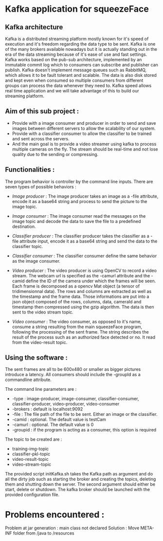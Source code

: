 # Kafka application for squeezeFace

## Kafka architecture

Kafka is a distributed streaming platform mostly known for it's speed of execution and it's freedom regarding the data type to be sent. Kafka is one of the many brokers available nowadays but it is actually standing out
in the era of the data streaming because of it's ease of use and fast settings.
Kafka works based on the pub-sub architecture, implemented by an immutable commit log which to consumers can subscribe and publisher 
can publish. Kafka doesn't implement message queues such as RabbitMQ, which allows it to be fault
tolerant and scalable. The data is also disk stored and kept even when consumed so multiple consumers from different groups 
can process the data whenever they need to.
Kafka speed allows real time application and we will take advantage of this to build our streaming platform.

## Aim of this sub project :

* Provide with a image consumer and producer in order to send and save images between different servers to allow the scalability of our system.
* Provide with a classifier consumer to allow the classifier to be trained and sent across the servers.
* And the main goal is to provide a video streamer using kafka to process multiple cameras on the fly. The stream should be real-time and
not lose quality due to the sending or compressing.

## Functionalities :

The program behavior is controller by the command line inputs. There are seven types of possible behaviors :

* *Image producer* : The image producer takes an image as a -file attribute, encode it as a base64 string and process to send the picture
to the image topic.

* *Image consumer* : The image consumer read the messages on the image topic and decode the data to save the file to a predefined destination.

* *Classifier producer* : The classifier producer takes the classifier as a -file attribute input, encode it as a base64 string and send the data to the 
classifier topic.

* *Classifier consumer* : The classifier consumer define the same behavior as the image consumer.

* *Video producer* : The video producer is using OpenCV to record a video stream. The webcam url is specified as the -camurl attribute 
and the -camid define the ID of the camera under which the frames will be seen. Each frame is decomposed as a opencv Mat object (a tensor of tridimensionnal data).
The rows and columns are extracted as well as the timestamp and the frame data. Those informations are put into a json object composed of the rows, columns, data, cameraId and timestamp then 
compressed using the gzip algorithm. The data is then sent to the video stream topic.

* *Video consumer* :  The video consumer, as opposed to it's name, consume a string resulting from the main squeezeFace program, following the processing of the sent frame.
The string describes the result of the process such as an authorized face detected or no. It read from the video-result topic.

## Using the software :

The sent frames are all to be 600x480 or smaller as bigger pictures introduce a latency.
All consumers should include the -groupId as a commandline attribute.

The command line parameters are :

* -type : image-producer, image-consumer, classifier-consumer, classifier-producer, video-producer, video-consumer
* -brokers : default is localhost:9092
* -file : The file path of the file to be sent. Either an image or the classifier.
* -camid : optional. The default value is testCam
* -camurl : optional. The default value is 0
* -groupid : if the program is acting as a consumer, this option is required

The topic to be created are :

* training-img-topic
* classifier-pkl-topic
* video-result-topic
* video-stream-topic

The provided script initKafka.sh takes the Kafka path as argument and do all the dirty job such as starting the broker and creating the topics, deleting them and shutting down the server.
The second argument should either be start, delete or shutdown.
The kafka broker should be launched with the provided configuration file.

# Problems encountered :

Problem at jar generation : main class not declared
Solution : Move META-INF folder from /java to /resources
